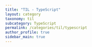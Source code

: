 ```yaml
---
title: "TIL - TypeScript"
layout: category
taxonomy: til
subcategory: TypeScript
permalink: /categories/til/typescript
author_profile: true
sidebar_main: true
---
```

